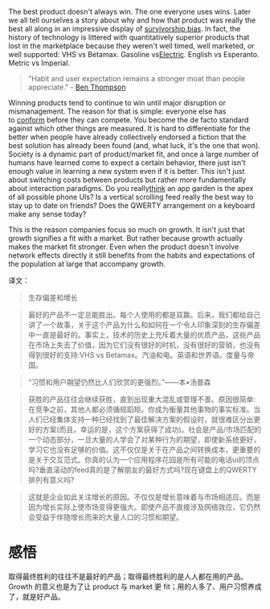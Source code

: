 The best product doesn't always win. The one everyone uses wins. Later we all tell ourselves a story about why and how that product was really the best all along in an impressive display of [survivorship bias](https://en.wikipedia.org/wiki/Survivorship_bias). In fact, the history of technology is littered with quantitatively superior products that lost in the marketplace because they weren't well timed, well marketed, or well supported: VHS vs Betamax. Gasoline vs[Electric](https://en.wikipedia.org/wiki/Lohner-Porsche). English vs Esperanto. Metric vs Imperial.

> "Habit and user expectation remains a stronger moat than people appreciate." - [Ben Thompson](https://stratechery.com/)

Winning products tend to continue to win until major disruption or mismanagement. The reason for that is simple: everyone else has to [conform](https://www.joelonsoftware.com/2002/01/06/fire-and-motion/) before they can compete. You become the de facto standard against which other things are measured. It is hard to differentiate for the better when people have already collectively endorsed a fiction that the best solution has already been found (and, what luck, it's the one that won). Society is a dynamic part of product/market fit, and once a large number of humans have learned come to expect a certain behavior, there just isn't enough value in learning a new system even if it is better. This isn't just about switching costs between products but rather more fundamentally about interaction paradigms. Do you really[think](https://www.youtube.com/watch?v=yB-JzPBJalA) an app garden is the apex of all possible phone UIs? Is a vertical scrolling feed really the best way to stay up to date on friends? Does the QWERTY arrangement on a keyboard make any sense today?

This is the reason companies focus so much on growth. It isn't just that growth signifies a fit with a market. But rather because growth actually makes the market fit stronger. Even when the product doesn't involve network effects directly it still benefits from the habits and expectations of the population at large that accompany growth.

译文：

> 生存偏差和增长

> 最好的产品不一定总能胜出。每个人使用的都是双赢。后来，我们都给自己讲了一个故事，关于这个产品为什么和如何在一个令人印象深刻的生存偏差中一直是最好的。事实上，技术的历史上充斥着大量的优质产品，这些产品在市场上失去了价值，因为它们没有很好的时机，没有很好的营销，也没有得到很好的支持:VHS vs Betamax。汽油和电。英语和世界语。度量与帝国。


> “习惯和用户期望仍然比人们欣赏的更强烈。”——本•汤普森


> 获胜的产品往往会继续获胜，直到出现重大混乱或管理不善。原因很简单:在竞争之前，其他人都必须循规蹈矩。你成为衡量其他事物的事实标准。当人们已经集体支持一种已经找到了最佳解决方案的假设时，就很难区分出更好的方案(而且，幸运的是，这个方案获得了成功)。社会是产品/市场匹配的一个动态部分，一旦大量的人学会了对某种行为的期望，即使新系统更好，学习它也没有足够的价值。这不仅仅是关于在产品之间转换成本，更重要的是关于交互范式。你真的认为一个应用程序花园是所有可能的电话ui的顶点吗?垂直滚动的feed真的是了解朋友的最好方式吗?现在键盘上的QWERTY排列有意义吗?


> 这就是企业如此关注增长的原因。不仅仅是增长意味着与市场相适应。而是因为增长实际上使市场变得更强大。即使产品不直接涉及网络效应，它仍然会受益于伴随增长而来的大量人口的习惯和期望。


# 感悟

取得最终胜利的往往不是最好的产品；取得最终胜利的是人人都在用的产品。Growth 的意义也是为了让 product 与 market 更 fit；用的人多了、用户习惯养成了，就是好产品。


